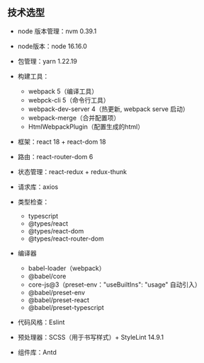 ## 技术选型

- node 版本管理：nvm 0.39.1
- node版本：node 16.16.0
- 包管理：yarn 1.22.19
- 构建工具：
  - webpack 5（编译工具）
  - webpck-cli 5（命令行工具）
  - webpack-dev-server 4（热更新, webpack serve 启动）
  - webpack-merge（合并配置项）
  - HtmlWebpackPlugin（配置生成的html）
- 框架：react 18 + react-dom 18
- 路由：react-router-dom 6
- 状态管理：react-redux + redux-thunk
- 请求库：axios 
- 类型检查：
  - typescript 
  - @types/react 
  - @types/react-dom
  - @types/react-router-dom

- 编译器
  - babel-loader（webpack）
  - @babel/core
  - core-js@3（preset-env："useBuiltIns": "usage" 自动引入）
  - @babel/preset-env
  - @babel/preset-react
  - @babel/preset-typescript

- 代码风格：Eslint 
- 预处理器：SCSS（用于书写样式）+ StyleLint 14.9.1
- 组件库：Antd



